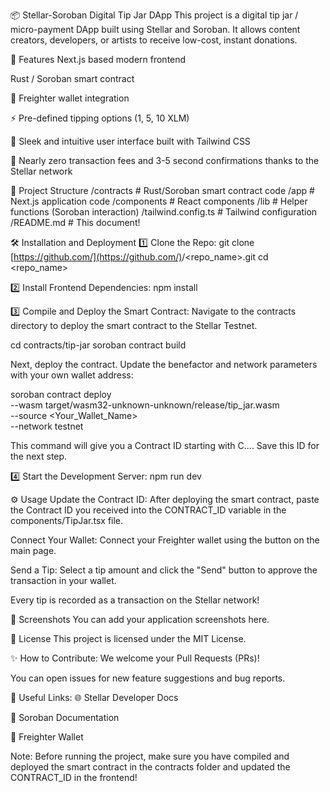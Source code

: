 📦 Stellar-Soroban Digital Tip Jar DApp
This project is a digital tip jar / micro-payment DApp built using Stellar and Soroban. It allows content creators, developers, or artists to receive low-cost, instant donations.

🚀 Features
Next.js based modern frontend

Rust / Soroban smart contract

🔑 Freighter wallet integration

⚡ Pre-defined tipping options (1, 5, 10 XLM)

🎨 Sleek and intuitive user interface built with Tailwind CSS

💨 Nearly zero transaction fees and 3-5 second confirmations thanks to the Stellar network

📂 Project Structure
/contracts      # Rust/Soroban smart contract code
/app            # Next.js application code
/components     # React components
/lib            # Helper functions (Soroban interaction)
/tailwind.config.ts # Tailwind configuration
/README.md      # This document!

🛠️ Installation and Deployment
1️⃣ Clone the Repo:
git clone [https://github.com/](https://github.com/)<username>/<repo_name>.git
cd <repo_name>

2️⃣ Install Frontend Dependencies:
npm install

3️⃣ Compile and Deploy the Smart Contract:
Navigate to the contracts directory to deploy the smart contract to the Stellar Testnet.

cd contracts/tip-jar
soroban contract build

Next, deploy the contract. Update the benefactor and network parameters with your own wallet address:

soroban contract deploy \
  --wasm target/wasm32-unknown-unknown/release/tip_jar.wasm \
  --source <Your_Wallet_Name> \
  --network testnet

This command will give you a Contract ID starting with C.... Save this ID for the next step.

4️⃣ Start the Development Server:
npm run dev

⚙️ Usage
Update the Contract ID: After deploying the smart contract, paste the Contract ID you received into the CONTRACT_ID variable in the components/TipJar.tsx file.

Connect Your Wallet: Connect your Freighter wallet using the button on the main page.

Send a Tip: Select a tip amount and click the "Send" button to approve the transaction in your wallet.

Every tip is recorded as a transaction on the Stellar network!

📸 Screenshots
You can add your application screenshots here.

📄 License
This project is licensed under the MIT License.

✨ How to Contribute:
We welcome your Pull Requests (PRs)!

You can open issues for new feature suggestions and bug reports.

🔗 Useful Links:
🌐 Stellar Developer Docs

🔧 Soroban Documentation

💼 Freighter Wallet

Note: Before running the project, make sure you have compiled and deployed the smart contract in the contracts folder and updated the CONTRACT_ID in the frontend!